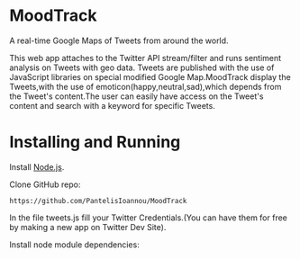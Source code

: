 # MoodTrack

A real-time Google Maps of Tweets from around the world.

This web app attaches to the Twitter API stream/filter and runs sentiment analysis on Tweets with geo data.
Tweets are published with the use of JavaScript libraries on special modified Google Map.MoodTrack display the Tweets,with the use of emoticon(happy,neutral,sad),which depends from the Tweet's content.The user can easily have access on the Tweet's content and search with a keyword for specific Tweets.

# Installing and Running

Install [Node.js](http://nodejs.org/).

Clone GitHub repo:

```
https://github.com/PantelisIoannou/MoodTrack
```
In the file tweets.js fill your Twitter Credentials.(You can have them for free by making a new app on Twitter Dev Site).

Install node module dependencies:
